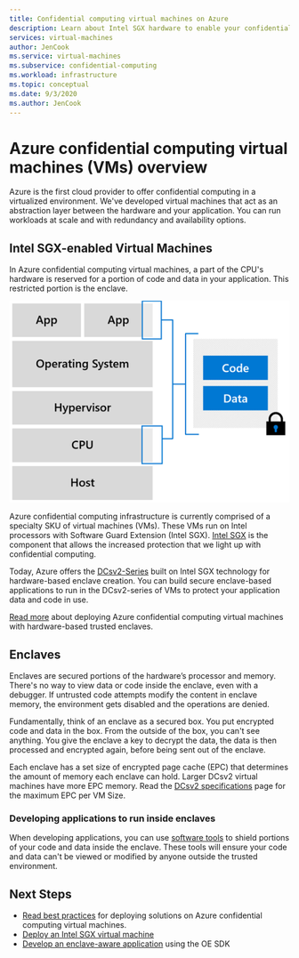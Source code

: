 ```yaml
---
title: Confidential computing virtual machines on Azure
description: Learn about Intel SGX hardware to enable your confidential computing workloads.
services: virtual-machines
author: JenCook
ms.service: virtual-machines
ms.subservice: confidential-computing
ms.workload: infrastructure
ms.topic: conceptual
ms.date: 9/3/2020
ms.author: JenCook
---
```


# Azure confidential computing virtual machines (VMs) overview


Azure is the first cloud provider to offer confidential computing in a virtualized environment. We've developed virtual machines that act as an abstraction layer between the hardware and your application. You can run workloads at scale and with redundancy and availability options.  

## Intel SGX-enabled Virtual Machines

In Azure confidential computing virtual machines, a part of the CPU's hardware is reserved for a portion of code and data in your application. This restricted portion is the enclave. 

![VM model](media/overview/hardware-backed-enclave.png)

Azure confidential computing infrastructure is currently comprised of a specialty SKU of virtual machines (VMs). These VMs run on Intel processors with Software Guard Extension (Intel SGX). [Intel SGX](https://intel.com/sgx) is the component that allows the increased protection that we light up with confidential computing. 

Today, Azure offers the [DCsv2-Series](../virtual-machines/dcv2-series.md) built on Intel SGX technology for hardware-based enclave creation. You can build secure enclave-based applications to run in the DCsv2-series of VMs to protect your application data and code in use. 

[Read more](virtual-machine-solutions-sgx.md) about deploying Azure confidential computing virtual machines with hardware-based trusted enclaves.

## Enclaves

Enclaves are secured portions of the hardware’s processor and memory. There's no way to view data or code inside the enclave, even with a debugger. If untrusted code attempts modify the content in enclave memory, the environment gets disabled and the operations are denied.

Fundamentally, think of an enclave as a secured box. You put encrypted code and data in the box. From the outside of the box, you can't see anything. You give the enclave a key to decrypt the data, the data is then processed and encrypted again, before being sent out of the enclave.

Each enclave has a set size of encrypted page cache (EPC) that determines the amount of memory each enclave can hold. Larger DCsv2 virtual machines have more EPC memory. Read the [DCsv2 specifications](../virtual-machines/dcv2-series.md) page for the maximum EPC per VM Size.



### Developing applications to run inside enclaves
When developing applications, you can use [software tools](application-development.md) to shield portions of your code and data inside the enclave. These tools will ensure your code and data can't be viewed or modified by anyone outside the trusted environment. 

## Next Steps
- [Read best practices](virtual-machine-solutions-sgx.md) for deploying solutions on Azure confidential computing virtual machines.
- [Deploy an Intel SGX virtual machine](quick-create-portal.md)
- [Develop an enclave-aware application](application-development.md) using the OE SDK